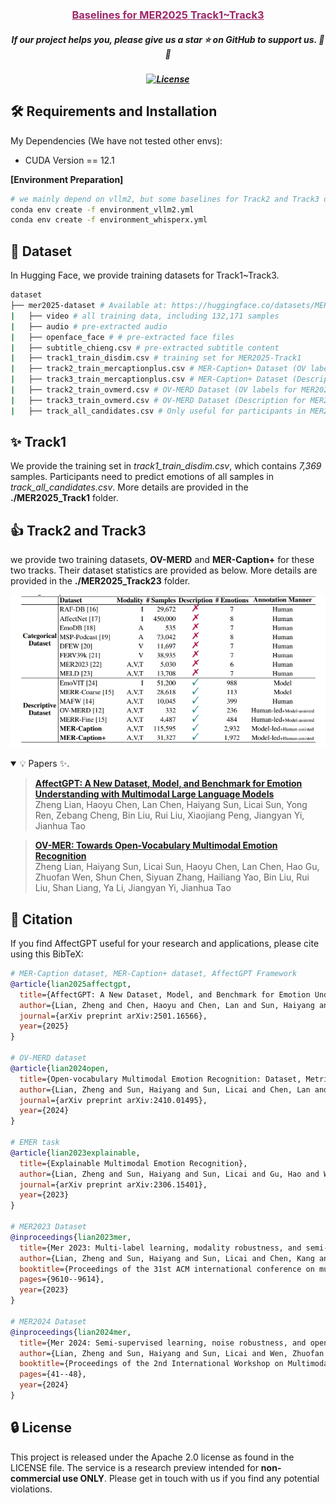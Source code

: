 <h3 align="center"><a href="https://arxiv.org/abs/2504.19423" style="color:#9C276A">
Baselines for MER2025 Track1~Track3</a></h3>
<h5 align="center"> If our project helps you, please give us a star ⭐ on GitHub to support us. 🙏🙏 </h2>

<h5 align="center">


[![License](https://img.shields.io/badge/License-Apache%202.0-yellow)](LICENSE) 

</h5>


## 🛠️ Requirements and Installation
My Dependencies (We have not tested other envs):
* CUDA Version == 12.1

**[Environment Preparation]**
```bash
# we mainly depend on vllm2, but some baselines for Track2 and Track3 depend on whisperx
conda env create -f environment_vllm2.yml
conda env create -f environment_whisperx.yml
```

## 🚀 Dataset
In Hugging Face, we provide training datasets for Track1~Track3.
```bash
dataset
├── mer2025-dataset # Available at: https://huggingface.co/datasets/MERChallenge/MER2025
|   ├── video # all training data, including 132,171 samples
|   ├── audio # pre-extracted audio
|   ├── openface_face # # pre-extracted face files
|   ├── subtitle_chieng.csv # pre-extracted subtitle content
|   ├── track1_train_disdim.csv # training set for MER2025-Track1
|   ├── track2_train_mercaptionplus.csv # MER-Caption+ Dataset (OV labels for MER2025-Track2)
|   ├── track3_train_mercaptionplus.csv # MER-Caption+ Dataset (Description for MER2025-Track3)
|   ├── track2_train_ovmerd.csv # OV-MERD Dataset (OV labels for MER2025-Track2)
|   ├── track3_train_ovmerd.csv # OV-MERD Dataset (Description for MER2025-Track3)
|   ├── track_all_candidates.csv # Only useful for participants in MER2025 [all test samples exist in these candidates]
```


</p></details>

## ✨ Track1
We provide the training set in *track1_train_disdim.csv*, which contains *7,369* samples. Participants need to predict emotions of all samples in *track_all_candidates.csv*. More details are provided in the **./MER2025_Track1** folder.

## 👍 Track2 and Track3
we provide two training datasets, **OV-MERD** and **MER-Caption+** for these two tracks. Their dataset statistics are provided as below. More details are provided in the **./MER2025_Track23** folder.
<p><img src="MER2025_Track23/assert/dataset.png" width="800" "/></p>

<details open><summary>💡 Papers ✨. </summary><p>
<!--  may -->

> [**AffectGPT: A New Dataset, Model, and Benchmark for Emotion Understanding with Multimodal Large Language Models**](https://arxiv.org/abs/2501.16566) <br>
> Zheng Lian, Haoyu Chen, Lan Chen, Haiyang Sun, Licai Sun, Yong Ren, Zebang Cheng, Bin Liu, Rui Liu, Xiaojiang Peng, Jiangyan Yi, Jianhua Tao <br>

> [**OV-MER: Towards Open-Vocabulary Multimodal Emotion Recognition**](https://arxiv.org/abs/2410.01495) <br>
> Zheng Lian, Haiyang Sun, Licai Sun, Haoyu Chen, Lan Chen, Hao Gu, Zhuofan Wen, Shun Chen, Siyuan Zhang, Hailiang Yao, Bin Liu, Rui Liu, Shan Liang, Ya Li, Jiangyan Yi, Jianhua Tao <br>



## 📑 Citation

If you find AffectGPT useful for your research and applications, please cite using this BibTeX:
```bibtex
# MER-Caption dataset, MER-Caption+ dataset, AffectGPT Framework
@article{lian2025affectgpt,
  title={AffectGPT: A New Dataset, Model, and Benchmark for Emotion Understanding with Multimodal Large Language Models},
  author={Lian, Zheng and Chen, Haoyu and Chen, Lan and Sun, Haiyang and Sun, Licai and Ren, Yong and Cheng, Zebang and Liu, Bin and Liu, Rui and Peng, Xiaojiang and others},
  journal={arXiv preprint arXiv:2501.16566},
  year={2025}
}

# OV-MERD dataset
@article{lian2024open,
  title={Open-vocabulary Multimodal Emotion Recognition: Dataset, Metric, and Benchmark},
  author={Lian, Zheng and Sun, Haiyang and Sun, Licai and Chen, Lan and Chen, Haoyu and Gu, Hao and Wen, Zhuofan and Chen, Shun and Zhang, Siyuan and Yao, Hailiang and others},
  journal={arXiv preprint arXiv:2410.01495},
  year={2024}
}

# EMER task
@article{lian2023explainable,
  title={Explainable Multimodal Emotion Recognition},
  author={Lian, Zheng and Sun, Haiyang and Sun, Licai and Gu, Hao and Wen, Zhuofan and Zhang, Siyuan and Chen, Shun and Xu, Mingyu and Xu, Ke and Chen, Kang and others},
  journal={arXiv preprint arXiv:2306.15401},
  year={2023}
}

# MER2023 Dataset
@inproceedings{lian2023mer,
  title={Mer 2023: Multi-label learning, modality robustness, and semi-supervised learning},
  author={Lian, Zheng and Sun, Haiyang and Sun, Licai and Chen, Kang and Xu, Mngyu and Wang, Kexin and Xu, Ke and He, Yu and Li, Ying and Zhao, Jinming and others},
  booktitle={Proceedings of the 31st ACM international conference on multimedia},
  pages={9610--9614},
  year={2023}
}

# MER2024 Dataset
@inproceedings{lian2024mer,
  title={Mer 2024: Semi-supervised learning, noise robustness, and open-vocabulary multimodal emotion recognition},
  author={Lian, Zheng and Sun, Haiyang and Sun, Licai and Wen, Zhuofan and Zhang, Siyuan and Chen, Shun and Gu, Hao and Zhao, Jinming and Ma, Ziyang and Chen, Xie and others},
  booktitle={Proceedings of the 2nd International Workshop on Multimodal and Responsible Affective Computing},
  pages={41--48},
  year={2024}
}
```

## 🔒 License

This project is released under the Apache 2.0 license as found in the LICENSE file.
The service is a research preview intended for **non-commercial use ONLY**. Please get in touch with us if you find any potential violations.
